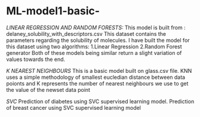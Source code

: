 # ML-model1-basic-

*LINEAR REGRESSION AND RANDOM FORESTS:*
This model is built from :
delaney_solubility_with_descriptors.csv
This dataset contains the parameters regarding the solubility of molecules.
I have built the model for this dataset using two algorithms:
1.Linear Regression
2.Random Forest generator
Both of these models being similar return a slight variation of values towards the end.

*K NEAREST NEIGHBOURS*
This is a basic model built on glass.csv file.
KNN uses a simple methodology of smallest eucledian distance between data poionts and K represents the number of nearest neighbours we use to get the value of the newset data point

*SVC*
Prediction of diabetes using SVC supervised learning model.
Prediction of breast cancer using SVC supervised learning model


